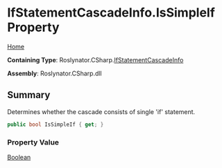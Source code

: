 # IfStatementCascadeInfo\.IsSimpleIf Property

[Home](../../../../README.md)

**Containing Type**: Roslynator\.CSharp\.[IfStatementCascadeInfo](../README.md)

**Assembly**: Roslynator\.CSharp\.dll

## Summary

Determines whether the cascade consists of single 'if' statement\.

```csharp
public bool IsSimpleIf { get; }
```

### Property Value

[Boolean](https://docs.microsoft.com/en-us/dotnet/api/system.boolean)

